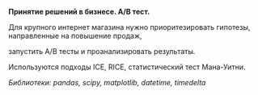 **Принятие решений в бизнесе. A/B тест.** 

Для крупного интернет магазина нужно приоритезировать гипотезы, направленные на повышение продаж, 

запустить А/В тесты и проанализировать результаты. 

Используются подходы ICE, RICE, статистический тест Мана-Уитни. 

*Библиотеки: pandas, scipy, matplotlib, datetime, timedelta*
